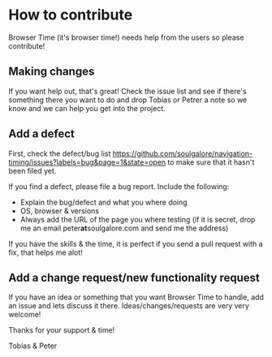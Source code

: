 # How to contribute
Browser Time (it's browser time!) needs help from the users so please contribute!

## Making changes
If you want help out, that's great! Check the issue list and see if there's something there you want to do and drop Tobias or Petrer  a note so we know and we  can help you get into the project.

## Add a defect
First, check the defect/bug list https://github.com/soulgalore/navigation-timing/issues?labels=bug&page=1&state=open to make sure that it hasn't been filed yet.

If you find a defect, please file a bug report. Include the following:
 - Explain the bug/defect and what you where doing
 - OS, browser  & versions
 - Always add the URL of the page you where testing (if it is secret, drop me an email peter**at**soulgalore.com and send me the address) 

If you have the skills & the time, it is perfect if you send a pull request with a fix, that helps me alot!

## Add a change request/new functionality request
If you have an idea or something that you want Browser Time to handle, add an issue and lets discuss it there. Ideas/changes/requests are very very welcome!


Thanks for your support & time!

Tobias & Peter
